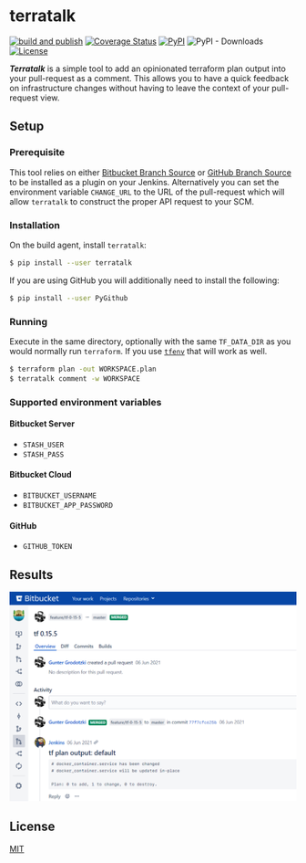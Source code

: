 # terratalk

[![build and publish](https://github.com/lifeofguenter/terratalk/actions/workflows/build-and-publish.yml/badge.svg)](https://github.com/lifeofguenter/terratalk/actions/workflows/build-and-publish.yml)
[![Coverage Status](https://coveralls.io/repos/github/lifeofguenter/terratalk/badge.svg)](https://coveralls.io/github/lifeofguenter/terratalk)
[![PyPI](https://img.shields.io/pypi/v/terratalk.svg)](https://pypi.org/project/terratalk/)
![PyPI - Downloads](https://img.shields.io/pypi/dm/terratalk)
[![License](https://img.shields.io/github/license/lifeofguenter/terratalk.svg)](LICENSE)

**_Terratalk_** is a simple tool to add an opinionated terraform plan output
into your pull-request as a comment. This allows you to have a quick feedback on
infrastructure changes without having to leave the context of your pull-request
view.

## Setup

### Prerequisite

This tool relies on either
[Bitbucket Branch Source](https://plugins.jenkins.io/cloudbees-bitbucket-branch-source/)
or [GitHub Branch Source](https://plugins.jenkins.io/github-branch-source/) to
be installed as a plugin on your Jenkins. Alternatively you can set the
environment variable `CHANGE_URL` to the URL of the pull-request which will
allow `terratalk` to construct the proper API request to your SCM.

### Installation

On the build agent, install `terratalk`:

```bash
$ pip install --user terratalk
```

If you are using GitHub you will additionally need to install the following:

```bash
$ pip install --user PyGithub
```

### Running

Execute in the same directory, optionally with the same `TF_DATA_DIR` as you
would normally run `terraform`. If you use
[`tfenv`](https://github.com/tfutils/tfenv) that will work as well.

```bash
$ terraform plan -out WORKSPACE.plan
$ terratalk comment -w WORKSPACE
```

### Supported environment variables

#### Bitbucket Server

* `STASH_USER`
* `STASH_PASS`

#### Bitbucket Cloud

* `BITBUCKET_USERNAME`
* `BITBUCKET_APP_PASSWORD`

#### GitHub

* `GITHUB_TOKEN`

## Results

![terratalk on Bitbucket Server](https://raw.githubusercontent.com/lifeofguenter/terratalk/main/docs/images/terratalk-on-bitbucket-server.png "terratalk on Bitbucket Server")

## License

[MIT](LICENSE)
